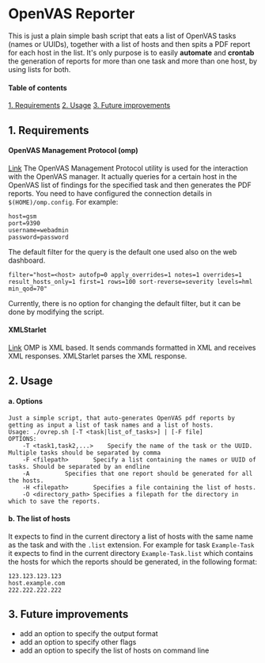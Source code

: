 # OpenVAS Reporter

This is just a plain simple bash script that eats a list of OpenVAS tasks (names or UUIDs), together with a list of hosts and then spits a PDF report for each host in the list. 
It's only purpose is to easily **automate** and **crontab** the generation of reports for more than one task and more than one host, by using lists for both.
#### Table of contents
[1. Requirements](#Requirements)
[2. Usage](#Usage)
[3. Future improvements](#Future-improvements)
## 1. Requirements

####  OpenVAS Management Protocol (omp)
[Link](https://docs.greenbone.net/GSM-Manual/gos-3.1/en/omp.html)
The OpenVAS Management Protocol utility is used for the interaction with the OpenVAS manager. It actually queries for a certain host in the OpenVAS list of findings for the specified task and then generates the PDF reports.
You need to have configured the connection details in `$(HOME)/omp.config`. For example:
```[Connection]
host=gsm
port=9390
username=webadmin
password=password
```
The default filter for the query is the default one used also on the web dashboard.
```
filter="host=<host> autofp=0 apply_overrides=1 notes=1 overrides=1 result_hosts_only=1 first=1 rows=100 sort-reverse=severity levels=hml min_qod=70"
```
Currently, there is no option for changing the default filter, but it can be done by modifying the script.
####  XMLStarlet
[Link](http://xmlstar.sourceforge.net/)
OMP is XML based. It sends commands formatted in XML and receives XML responses. XMLStarlet parses the XML response.
## 2. Usage
#### a. Options
```
Just a simple script, that auto-generates OpenVAS pdf reports by getting as input a list of task names and a list of hosts.
Usage: ./ovrep.sh [-T <task|list_of_tasks>] | [-F file] 
OPTIONS:
	-T <task1,task2,...>	Specify the name of the task or the UUID. Multiple tasks should be separated by comma
	-F <filepath>		Specify a list containing the names or UUID of tasks. Should be separated by an endline
	-A			Specifies that one report should be generated for all the hosts.
	-H <filepath>		Specifies a file containing the list of hosts.
	-O <directory_path>	Specifies a filepath for the directory in which to save the reports.
```
#### b. The list of hosts
It expects to find in the current directory a list of hosts with the same name as the task and with the `.list` extension. For example for task `Example-Task` it expects to find in the current directory `Example-Task.list` which contains the hosts for which the reports should be generated, in the following format:
```
123.123.123.123
host.example.com
222.222.222.222
```

## 3. Future improvements
- add an option to specify the output format
- add an option to specify other flags
- add an option to specify the list of hosts on command line
